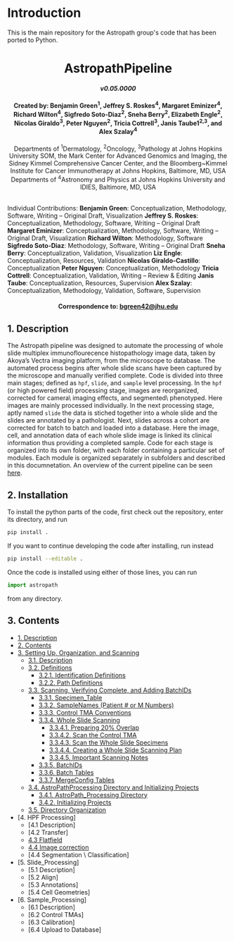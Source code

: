 # Introduction

This is the main repository for the Astropath group's code that has been ported to Python. 

# <div align="center"> AstropathPipeline </div>
#### <div align="center">***v0.05.0000***</div>

#### <div align="center">Created by: Benjamin Green<sup>1</sup>, Jeffrey S. Roskes<sup>4</sup>, Margaret Eminizer<sup>4</sup>, Richard Wilton<sup>4</sup>, Sigfredo Soto-Diaz<sup>2</sup>, Sneha Berry<sup>2</sup>, Elizabeth Engle<sup>2</sup>, Nicolas Giraldo<sup>3</sup>, Peter Nguyen<sup>2</sup>, Tricia Cottrell<sup>3</sup>, Janis Taube1<sup>2,3</sup>, and Alex Szalay<sup>4</sup></div>

 <div align="center">Departments of <sup>1</sup>Dermatology, <sup>2</sup>Oncology, <sup>3</sup>Pathology at Johns Hopkins University SOM, the Mark Center for Advanced Genomics and Imaging, the Sidney Kimmel Comprehensive Cancer Center, and the Bloomberg~Kimmel Institute for Cancer Immunotherapy at Johns Hopkins, Baltimore, MD, USA</div>
 <div align="center"> Departments of <sup>4</sup>Astronomy and Physics at Johns Hopkins University and IDIES, Baltimore, MD, USA</div> 
 <br>
 
Individual Contributions: **Benjamin Green**: Conceptualization, Methodology, Software, Writing – Original Draft, Visualization **Jeffrey S. Roskes**: Conceptualization, Methodology, Software, Writing – Original Draft **Margaret Eminizer**: Conceptualization, Methodology, Software, Writing – Original Draft, Visualization **Richard Wilton**: Methodology, Software **Sigfredo Soto-Diaz**: Methodology, Software, Writing – Original Draft **Sneha Berry**: Conceptualization, Validation, Visualization **Liz Engle**: Conceptualization, Resources, Validation **Nicolas Giraldo-Castillo**: Conceptualization **Peter Nguyen**: Conceptualization, Methodology **Tricia Cottrell**: Conceptualization, Validation, Writing – Review & Editing **Janis Taube**: Conceptualization, Resources, Supervision **Alex Szalay**: Conceptualization, Methodology, Validation, Software, Supervision

#### <div align="center">Correspondence to: bgreen42@jhu.edu</div>

## 1. Description
The Astropath pipeline was designed to automate the processing of whole slide multiplex immunoflourecence histopathology image data, taken by Akoya’s Vectra imaging platform, from the microscope to database. The automated process begins after whole slide scans have been captured by the microscope and manually verified complete. Code is divided into three main stages; defined as ```hpf```, ```slide```, and ```sample``` level processing. In the ```hpf``` (or high powered field) processing stage, images are reorganized, corrected for camera\ imaging effects, and segmented\ phenotyped. Here images are mainly processed individually. In the next processing stage, aptly named ```slide``` the data is stiched together into a whole slide and the slides are annotated by a pathologist. Next, slides across a cohort are corrected for batch to batch and loaded into a database. Here the image, cell, and annotation data of each whole slide image is linked its clinical information thus providing a completed sample. Code for each stage is organized into its own folder, with each folder containing a particular set of modules. Each module is organized separately in subfolders and described in this documnetation. An overview of the current pipeline can be seen [here](https://github.com/AstropathJHU/AstroPathPipeline/blob/main/AstroPathPipeline.pdf).

## 2. Installation

To install the python parts of the code, first check out the repository, enter its directory, and run
```bash
pip install .
```
If you want to continue developing the code after installing, run instead
```bash
pip install --editable .
```

Once the code is installed using either of those lines, you can run
```python
import astropath
```
from any directory.

## 3. Contents
- [1. Description](#1-description "Title")
- [2. Contents](#2-contents "Title")
- [3. Setting Up, Organization, and Scanning](astropath/scans/#3-setting-up-organization-and-scanning "Title")
   - [3.1. Description](astropath/scans/#31-description "Title")
   - [3.2. Definitions](astropath/scans/#32-definitions "Title")
     - [3.2.1. Identification Definitions](astropath/scans/#321-identification-definitions "Title")
     - [3.2.2. Path Definitions](astropath/scans/#322-path-definitions "Title")  
   - [3.3. Scanning, Verifying Complete, and Adding BatchIDs](astropath/scans/#33-scanning-verifying-complete-and-adding-batchids "Title")
     - [3.3.1. Specimen_Table](astropath/scans/#331-specimen_table "Title")
     - [3.3.2. SampleNames (Patient # or M Numbers)](astropath/scans/#332-samplenames-patient--or-m-numbers "Title")
     - [3.3.3. Control TMA Conventions](astropath/scans/#333-control-tma-conventions "Title")
     - [3.3.4. Whole Slide Scanning](astropath/scans/#334-whole-slide-scanning "Title")
       - [3.3.4.1. Preparing 20% Overlap](astropath/scans/#3341-preparing-20-overlap "Title")
       - [3.3.4.2. Scan the Control TMA](astropath/scans/#3342-scan-the-control-tma "Title")
       - [3.3.4.3. Scan the Whole Slide Specimens](astropath/scans/#3343-scan-the-whole-slide-specimens "Title")
       - [3.3.4.4. Creating a Whole Slide Scanning Plan](astropath/scans/#3344-creating-a-whole-slide-scanning-plan "Title")
       - [3.3.4.5. Important Scanning Notes](astropath/scans/#3345-important-scanning-notes "Title")
     - [3.3.5. BatchIDs](astropath/scans/#335-batchids "Title")
     - [3.3.6. Batch Tables](astropath/scans/#336-batch-tables "Title")
     - [3.3.7. MergeConfig Tables](astropath/scans/#337-mergeconfig-tables "Title") 
   - [3.4. AstroPathProcessing Directory and Initializing Projects](astropath/scans/#34-astropathprocessing-directory-and-initializing-projects "Title")
     - [3.4.1. AstroPath_Processing Directory](astropath/scans/#341-astropath_processing-directory "Title")
     - [3.4.2. Initializing Projects](astropath/scans/#342-initializing-projects "Title")
   - [3.5. Directory Organization](astropath/scans/#35-directory-organization "Title")
 - [4. HPF Processing]
   - [4.1 Description]
   - [4.2 Transfer]
   - [4.3 Flatfield](astropath/hpfs/flatfield/#flatfielding)
   - [4.4 Image correction](astropath/hpfs/image_correction/#image-correction)
   - [4.4 Segmentation \ Classification]
 - [5. Slide_Processing]
   - [5.1 Description]
   - [5.2 Align]
   - [5.3 Annotations]
   - [5.4 Cell Geometries]
 - [6. Sample_Processing]
   - [6.1 Description]
   - [6.2 Control TMAs]
   - [6.3 Calibration]
   - [6.4 Upload to Database]

